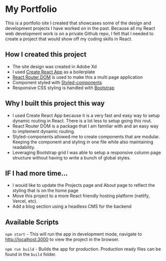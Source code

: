 # My Portfolio

This is a portfolio site I created that showcases some of the design and development projects I have worked on in the past. Because all my React web development work is on a private Github repo, I felt that I needed to create a project that would show off my coding skills in React.

## How I created this project

- The site design was created in Adobe Xd
- I used [Create React App](https://github.com/facebook/create-react-app) as a boilerplate
- [React Router DOM](https://github.com/remix-run/react-router#readme) is used to make this a multi page application
- Component styled with [Styled-components](https://github.com/styled-components/styled-components)
- Responsive CSS styling is handled with [Bootstrap](https://getbootstrap.com/)

## Why I built this project this way

- I used Create React App because it is a very fast and easy way to setup dynamic routing in React. There is a lot less to setup going this rout.
- React Router DOM is a package that I am familiar with and an easy way to implement dynamic routing.
- Styled-components allowed me to create components that are modular. Keeping the component and styling in one file while also maintaining readability.
- Leveraging Bootstrap grid I was able to setup a responsive column page structure without having to write a bunch of global styles.

## IF I had more time...

- I would like to update the Projects page and About page to reflect the styling that is on the home page
- Move this project to a more React friendly hosting platform (netlify, Vercel, etc).
- Add a blog section using a headless CMS for the backend

## Available Scripts

`npm start` - This will run the app in development mode, navigate to [http://localhost:3000](http://localhost:3000) to view the project in the browser.

`npm run build` - Builds the app for production. Production ready files can be found in the `build` folder.
